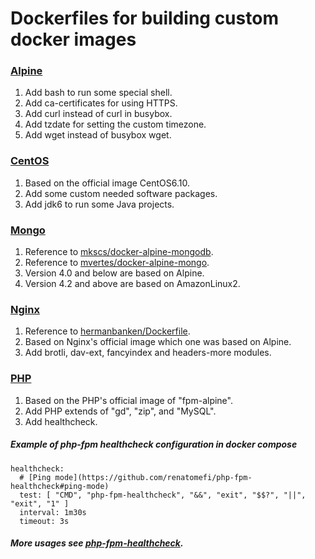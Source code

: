 # Dockerfiles for building custom docker images
### [Alpine](https://github.com/zhuwenbing/dockerfiles/blob/master/alpine/Dockerfile)
1. Add bash to run some special shell.
1. Add ca-certificates for using HTTPS.
1. Add curl instead of curl in busybox.
1. Add tzdate for setting the custom timezone.
1. Add wget instead of busybox wget.

### [CentOS](https://github.com/zhuwenbing/dockerfiles/blob/master/centos/6/Dockerfile)
1. Based on the official image CentOS6.10.
1. Add some custom needed software packages.
1. Add jdk6 to run some Java projects.

### [Mongo](https://github.com/zhuwenbing/dockerfiles/blob/master/mongo/Dockerfile)
1. Reference to [mkscs/docker-alpine-mongodb](https://github.com/mkscs/docker-alpine-mongodb).
1. Reference to [mvertes/docker-alpine-mongo](https://github.com/mvertes/docker-alpine-mongo).
1. Version 4.0 and below are based on Alpine.
1. Version 4.2 and above are based on AmazonLinux2.

### [Nginx](https://github.com/zhuwenbing/dockerfiles/blob/master/nginx/Dockerfile)
1. Reference to [hermanbanken/Dockerfile](https://gist.github.com/hermanbanken/96f0ff298c162a522ddbba44cad31081).
1. Based on Nginx's official image which one was based on Alpine.
1. Add brotli, dav-ext, fancyindex and headers-more modules.

### [PHP](https://github.com/zhuwenbing/dockerfiles/blob/master/php/Dockerfile)
1. Based on the PHP's official image of "fpm-alpine".
1. Add PHP extends of "gd", "zip", and "MySQL".
1. Add healthcheck.
##### Example of php-fpm healthcheck configuration in docker compose
```script
healthcheck:
  # [Ping mode](https://github.com/renatomefi/php-fpm-healthcheck#ping-mode)
  test: [ "CMD", "php-fpm-healthcheck", "&&", "exit", "$$?", "||", "exit", "1" ]
  interval: 1m30s
  timeout: 3s
```
##### More usages see [php-fpm-healthcheck](https://github.com/renatomefi/php-fpm-healthcheck).
